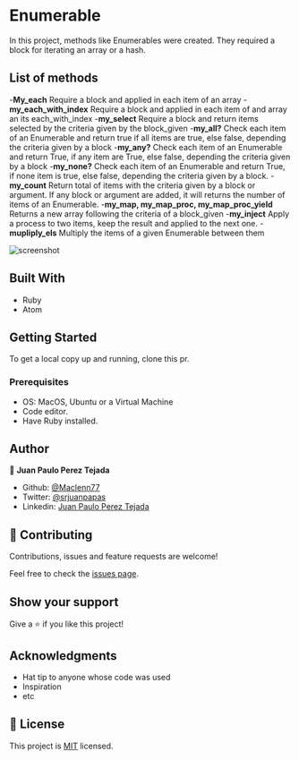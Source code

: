# Enumerable
In this project, methods like Enumerables were created. They required a block for iterating an array or a hash.

## List of methods

-**My_each** Require a block and applied in each item of an array
-**my_each_with_index** Require a block and applied in each item of and array an its each_with_index
-**my_select** Require a block and return items selected by the criteria given by the block_given
-**my_all?** Check each item of an Enumerable and return true if all items are true, else false, depending the criteria given by a block
-**my_any?** Check each item of an Enumerable and return True, if any item are True, else false, depending the criteria given by a block
-**my_none?** Check each item of an Enumerable and return True, if none item is true, else false, depending the criteria given by a block.
-**my_count** Return total of items with the criteria given by a block or argument. If any block or argument are added, it will returns the number of items of an Enumerable.
-**my_map, my_map_proc, my_map_proc_yield** Returns a new array following the criteria of a block_given
-**my_inject** Apply a process to two items, keep the result and applied to the next one.
-**mupliply_els** Multiply the items of a given Enumerable between them

![screenshot](https://user-images.githubusercontent.com/60085697/79005961-66b3e880-7b2e-11ea-8216-8d8c6994ae88.png)

## Built With

- Ruby
- Atom

## Getting Started

To get a local copy up and running, clone this pr.

### Prerequisites
- OS: MacOS, Ubuntu or a Virtual Machine
- Code editor.
- Have Ruby installed.


## Author

👤 **Juan Paulo Perez Tejada**

- Github: [@Maclenn77](https://github.com/Maclenn77)
- Twitter: [@srjuanpapas](https://twitter.com/srjuanpapas)
- Linkedin: [Juan Paulo Perez Tejada](https://mx.linkedin.com/in/juanpaulopereztejada)

## 🤝 Contributing

Contributions, issues and feature requests are welcome!

Feel free to check the [issues page](issues/).

## Show your support

Give a ⭐️ if you like this project!

## Acknowledgments

- Hat tip to anyone whose code was used
- Inspiration
- etc

## 📝 License

This project is [MIT](lic.url) licensed.
